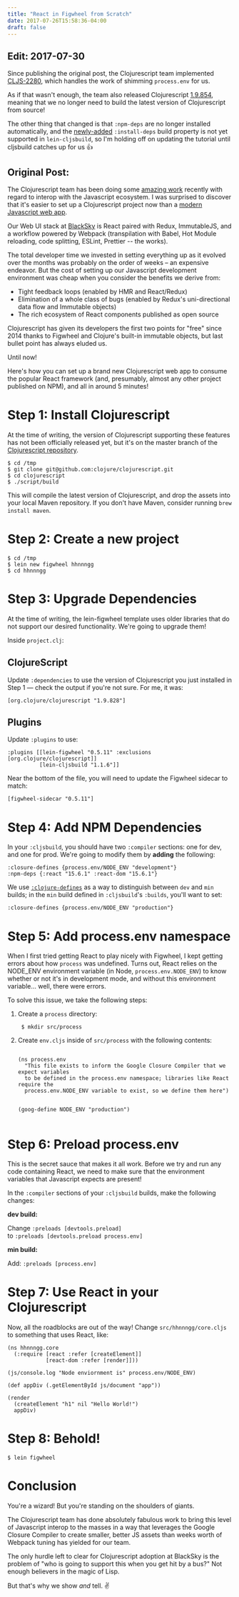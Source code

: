 ```yaml
---
title: "React in Figwheel from Scratch"
date: 2017-07-26T15:58:36-04:00
draft: false
---
```


## Edit: 2017-07-30
Since publishing the original post, the Clojurescript team implemented [CLJS-2280](https://dev.clojure.org/jira/browse/CLJS-2280),
which handles the work of shimming `process.env` for us.

As if that wasn't enough, the team also released Clojurescript [1.9.854](https://github.com/clojure/clojurescript/blob/master/changes.md#19854),
meaning that we no longer need to build the latest version of Clojurescript from source!

The other thing that changed is that `:npm-deps` are no longer installed
automatically, and the [newly-added](https://github.com/clojure/clojurescript/commit/fb8ce05143dac9e9feb602be2544b72c87b337a3)
`:install-deps` build property is not yet supported in `lein-cljsbuild`, so I'm
holding off on updating the tutorial until cljsbuild catches up for us 👍


## Original Post:

The Clojurescript team has been doing some [amazing work](https://clojurescript.org/news/2017-07-12-clojurescript-is-not-an-island-integrating-node-modules)
recently with regard to interop with the Javascript ecosystem. I was surprised to
discover that it's easier to set up a Clojurescript project now than a [modern Javascript web app](https://hackernoon.com/how-it-feels-to-learn-javascript-in-2016-d3a717dd577f).

Our Web UI stack at [BlackSky](https://blacksky.com) is React paired with Redux,
ImmutableJS, and a workflow powered by Webpack (transpilation with Babel,
Hot Module reloading, code splitting, ESLint, Prettier -- the works).

The total developer time we invested in setting everything up as it evolved over
the months was probably on the order of weeks &ndash; an expensive endeavor.
But the cost of setting up our Javascript development environment was cheap
when you consider the benefits we derive from:

+ Tight feedback loops (enabled by HMR and React/Redux)
+ Elimination of a whole class of bugs (enabled by Redux's uni-directional data flow and Immutable objects)
+ The rich ecosystem of React components published as open source

Clojurescript has given its developers the first two points for "free" since
2014 thanks to Figwheel and Clojure's built-in immutable objects, but last
bullet point has always eluded us.

Until now!

Here's how you can set up a brand new Clojurescript web app to consume the
popular React framework (and, presumably, almost any other project published on
NPM), and all in around 5 minutes!

# Step 1: Install Clojurescript
At the time of writing, the version of Clojurescript supporting these features
has not been officially released yet, but it's on the master branch of the
[Clojurescript repository](https://github.com/clojure/clojurescript).

```
$ cd /tmp
$ git clone git@github.com:clojure/clojurescript.git
$ cd clojurescript
$ ./script/build
```

This will compile the latest version of Clojurescript, and drop the assets into
your local Maven repository.  If you don't have Maven, consider running `brew
install maven`.

# Step 2: Create a new project

```
$ cd /tmp
$ lein new figwheel hhnnngg
$ cd hhnnngg
```

# Step 3: Upgrade Dependencies

At the time of writing, the lein-figwheel template uses older libraries that do
not support our desired functionality.  We're going to upgrade them!

Inside `project.clj`:

## ClojureScript
Update `:dependencies` to use the version of Clojurescript you just installed in
Step 1 &mdash; check the output if you're not sure. For me, it was:

`[org.clojure/clojurescript "1.9.828"]`

## Plugins
Update `:plugins` to use:

```
:plugins [[lein-figwheel "0.5.11" :exclusions [org.clojure/clojurescript]]
          [lein-cljsbuild "1.1.6"]]
```

Near the bottom of the file, you will need to update the Figwheel sidecar to match:

```
[figwheel-sidecar "0.5.11"]
```

# Step 4: Add NPM Dependencies

In your `:cljsbuild`, you should have two `:compiler` sections: one for dev, and
one for prod.  We're going to modify them by **adding** the following:

```
:closure-defines {process.env/NODE_ENV "development"}
:npm-deps {:react "15.6.1" :react-dom "15.6.1"}
```

We use [`:clojure-defines`](https://github.com/clojure/clojurescript/wiki/Compiler-Options#closure-defines)
as a way to distinguish between `dev` and `min` builds; in the `min` build
defined in `:cljsbuild`'s `:builds`, you'll want to set:

```
:closure-defines {process.env/NODE_ENV "production"}
```

# Step 5: Add process.env namespace

When I first tried getting React to play nicely with Figwheel, I kept getting
errors about how `process` was undefined. Turns out, React relies on the
NODE_ENV environment variable (in Node, `process.env.NODE_ENV`) to know whether
or not it's in development mode, and without this environment variable... well,
there were errors.

To solve this issue, we take the following steps:

<ol>
  <li>Create a <code>process</code> directory:
    <pre><code> $ mkdir src/process </code></pre>
  </li>

  <li>Create <code>env.cljs</code> inside of <code>src/process</code> with the following contents:
    <pre><code>
(ns process.env
  "This file exists to inform the Google Closure Compiler that we expect variables
  to be defined in the process.env namespace; libraries like React require the
  process.env.NODE_ENV variable to exist, so we define them here")

(goog-define NODE_ENV "production")
    </code></pre>
  </li>
</ol>

# Step 6: Preload process.env
This is the secret sauce that makes it all work. Before we try and run any code
containing React, we need to make sure that the environment variables that
Javascript expects are present!

In the `:compiler` sections of your `:cljsbuild` builds, make the following
changes:

**dev build:**

Change `:preloads [devtools.preload]` <br/>to `:preloads [devtools.preload process.env]`

**min build:**

Add: `:preloads [process.env]`

# Step 7: Use React in your Clojurescript

Now, all the roadblocks are out of the way! Change `src/hhnnngg/core.cljs` to
something that uses React, like:

```
(ns hhnnngg.core
  (:require [react :refer [createElement]]
            [react-dom :refer [render]]))

(js/console.log "Node enviornment is" process.env/NODE_ENV)

(def appDiv (.getElementById js/document "app"))

(render
  (createElement "h1" nil "Hello World!")
  appDiv)
```

# Step 8: Behold!

```
$ lein figwheel
```

# Conclusion
You're a wizard! But you're standing on the shoulders of giants.

The Clojurescript team has done absolutely fabulous work to bring this level of
Javascript interop to the masses in a way that leverages the Google Closure
Compiler to create smaller, better JS assets than weeks worth of Webpack tuning
has yielded for our team.

The only hurdle left to clear for Clojurescript adoption at BlackSky is the
problem of "who is going to support this when you get hit by a bus?"
Not enough believers in the magic of Lisp.

But that's why we show *and* tell.  ✌️
